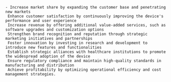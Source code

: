     - Increase market share by expanding the customer base and penetrating new markets
     Enhance customer satisfaction by continuously improving the device's performance and user experience
     Increase revenue by offering additional value-added services, such as software upgrades and customization options
     Strengthen brand recognition and reputation through strategic marketing initiatives and partnerships
     Foster innovation by investing in research and development to introduce new features and functionalities
     Establish strategic alliances with healthcare institutions to promote the widespread adoption of the device
     Ensure regulatory compliance and maintain high-quality standards in manufacturing and distribution
     Achieve profitability by optimizing operational efficiency and cost management strategies.


